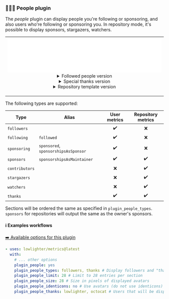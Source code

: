 ### 🧑‍🤝‍🧑 People plugin

The _people_ plugin can display people you're following or sponsoring, and also users who're following or sponsoring you.
In repository mode, it's possible to display sponsors, stargazers, watchers.

<table>
  <td align="center">
    <img src="https://github.com/lowlighter/lowlighter/blob/master/metrics.plugin.people.followers.svg">
    <details><summary>Followed people version</summary>
      <img src="https://github.com/lowlighter/lowlighter/blob/master/metrics.plugin.people.following.svg">
    </details>
    <details><summary>Special thanks version</summary>
      <img src="https://github.com/lowlighter/lowlighter/blob/master/metrics.plugin.people.thanks.svg">
    </details>
    <details><summary>Repository template version</summary>
      <img src="https://github.com/lowlighter/lowlighter/blob/master/metrics.plugin.people.repository.svg">
    </details>
    <img width="900" height="1" alt="">
  </td>
</table>

The following types are supported:

| Type           | Alias                                | User metrics | Repository metrics |
| -------------- | ------------------------------------ | :----------: | :----------------: |
| `followers`    |                                      |      ✔️      |         ❌         |
| `following`    | `followed`                           |      ✔️      |         ❌         |
| `sponsoring`   | `sponsored`, `sponsorshipsAsSponsor` |      ✔️      |         ❌         |
| `sponsors`     | `sponsorshipsAsMaintainer`           |      ✔️      |         ✔️         |
| `contributors` |                                      |      ❌      |         ✔️         |
| `stargazers`   |                                      |      ❌      |         ✔️         |
| `watchers`     |                                      |      ❌      |         ✔️         |
| `thanks`       |                                      |      ✔️      |         ✔️         |

Sections will be ordered the same as specified in `plugin_people_types`.
`sponsors` for repositories will output the same as the owner's sponsors.

#### ℹ️ Examples workflows

[➡️ Available options for this plugin](metadata.yml)

```yaml
- uses: lowlighter/metrics@latest
  with:
    # ... other options
    plugin_people: yes
    plugin_people_types: followers, thanks # Display followers and "thanks" sections
    plugin_people_limit: 28 # Limit to 28 entries per section
    plugin_people_size: 28 # Size in pixels of displayed avatars
    plugin_people_identicons: no # Use avatars (do not use identicons)
    plugin_people_thanks: lowlighter, octocat # Users that will be displayed in "thanks" sections
```
